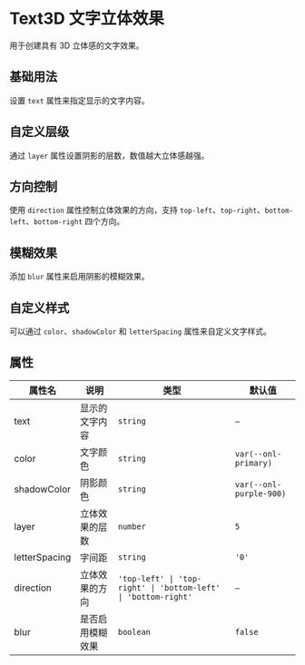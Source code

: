 # Text3D 文字立体效果

用于创建具有 3D 立体感的文字效果。

## 基础用法

设置 `text` 属性来指定显示的文字内容。

<demo vue="../../demo/text3d/basic.vue" github="https://github.com/Onion-L/onionl-ui/tree/main/packages/components/text3d" />

## 自定义层级

通过 `layer` 属性设置阴影的层数，数值越大立体感越强。

<demo vue="../../demo/text3d/layer.vue" github="https://github.com/Onion-L/onionl-ui/tree/main/packages/components/text3d" />

## 方向控制

使用 `direction` 属性控制立体效果的方向，支持 `top-left`、`top-right`、`bottom-left`、`bottom-right` 四个方向。

<demo vue="../../demo/text3d/direction.vue" github="https://github.com/Onion-L/onionl-ui/tree/main/packages/components/text3d" />

## 模糊效果

添加 `blur` 属性来启用阴影的模糊效果。

<demo vue="../../demo/text3d/blur.vue" github="https://github.com/Onion-L/onionl-ui/tree/main/packages/components/text3d" />

## 自定义样式

可以通过 `color`、`shadowColor` 和 `letterSpacing` 属性来自定义文字样式。

<demo vue="../../demo/text3d/style.vue" github="https://github.com/Onion-L/onionl-ui/tree/main/packages/components/text3d" />

## 属性

| 属性名 | 说明 | 类型 | 默认值                |
|--------|------|------|---------------------------|
| text | 显示的文字内容 | `string` | `—`                   |
| color | 文字颜色 | `string` | `var(--onl-primary)` |
| shadowColor | 阴影颜色 | `string` | `var(--onl-purple-900)` |
| layer | 立体效果的层数 | `number` | `5`                  |
| letterSpacing | 字间距 | `string` | `'0'`                |
| direction | 立体效果的方向 | `'top-left' \| 'top-right' \| 'bottom-left' \| 'bottom-right'` | `—`                   |
| blur | 是否启用模糊效果 | `boolean` | `false`              |
